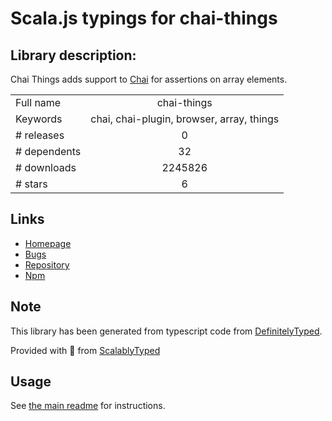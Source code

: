 
# Scala.js typings for chai-things


## Library description:
Chai Things adds support to [Chai](http://chaijs.com/) for assertions on array elements.

|                    |                 |
| ------------------ | :-------------: |
| Full name          | chai-things |
| Keywords           | chai, chai-plugin, browser, array, things |
| # releases         | 0 |
| # dependents       | 32 |
| # downloads        | 2245826 |
| # stars            | 6 |

## Links
- [Homepage](https://github.com/RubenVerborgh/Chai-Things#readme)
- [Bugs](https://github.com/RubenVerborgh/Chai-Things/issues)
- [Repository](https://github.com/RubenVerborgh/Chai-Things)
- [Npm](https://www.npmjs.com/package/chai-things)
    


## Note
This library has been generated from typescript code from [DefinitelyTyped](https://definitelytyped.org).

Provided with :purple_heart: from [ScalablyTyped](https://github.com/oyvindberg/ScalablyTyped)

## Usage
See [the main readme](../../readme.md) for instructions.


